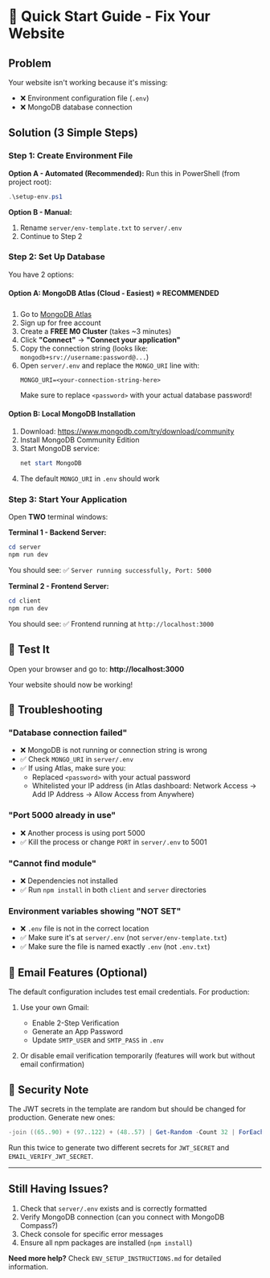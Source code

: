 # 🚀 Quick Start Guide - Fix Your Website

## Problem
Your website isn't working because it's missing:
- ❌ Environment configuration file (`.env`)
- ❌ MongoDB database connection

## Solution (3 Simple Steps)

### Step 1: Create Environment File

**Option A - Automated (Recommended):**
Run this in PowerShell (from project root):
```powershell
.\setup-env.ps1
```

**Option B - Manual:**
1. Rename `server/env-template.txt` to `server/.env`
2. Continue to Step 2

### Step 2: Set Up Database

You have 2 options:

#### Option A: MongoDB Atlas (Cloud - Easiest) ⭐ RECOMMENDED

1. Go to [MongoDB Atlas](https://www.mongodb.com/cloud/atlas/register)
2. Sign up for free account
3. Create a **FREE M0 Cluster** (takes ~3 minutes)
4. Click **"Connect"** → **"Connect your application"**
5. Copy the connection string (looks like: `mongodb+srv://username:password@...`)
6. Open `server/.env` and replace the `MONGO_URI` line with:
   ```
   MONGO_URI=<your-connection-string-here>
   ```
   Make sure to replace `<password>` with your actual database password!

#### Option B: Local MongoDB Installation

1. Download: https://www.mongodb.com/try/download/community
2. Install MongoDB Community Edition
3. Start MongoDB service:
   ```powershell
   net start MongoDB
   ```
4. The default `MONGO_URI` in `.env` should work

### Step 3: Start Your Application

Open **TWO** terminal windows:

**Terminal 1 - Backend Server:**
```powershell
cd server
npm run dev
```
You should see: ✅ `Server running successfully, Port: 5000`

**Terminal 2 - Frontend Server:**
```powershell
cd client
npm run dev
```
You should see: ✅ Frontend running at `http://localhost:3000`

## 🎉 Test It

Open your browser and go to: **http://localhost:3000**

Your website should now be working!

## 🐛 Troubleshooting

### "Database connection failed"
- ❌ MongoDB is not running or connection string is wrong
- ✅ Check `MONGO_URI` in `server/.env`
- ✅ If using Atlas, make sure you:
  - Replaced `<password>` with your actual password
  - Whitelisted your IP address (in Atlas dashboard: Network Access → Add IP Address → Allow Access from Anywhere)

### "Port 5000 already in use"
- ❌ Another process is using port 5000
- ✅ Kill the process or change `PORT` in `server/.env` to 5001

### "Cannot find module"
- ❌ Dependencies not installed
- ✅ Run `npm install` in both `client` and `server` directories

### Environment variables showing "NOT SET"
- ❌ `.env` file is not in the correct location
- ✅ Make sure it's at `server/.env` (not `server/env-template.txt`)
- ✅ Make sure the file is named exactly `.env` (not `.env.txt`)

## 📧 Email Features (Optional)

The default configuration includes test email credentials. For production:

1. Use your own Gmail:
   - Enable 2-Step Verification
   - Generate an App Password
   - Update `SMTP_USER` and `SMTP_PASS` in `.env`

2. Or disable email verification temporarily (features will work but without email confirmation)

## 🔐 Security Note

The JWT secrets in the template are random but should be changed for production. Generate new ones:

```powershell
-join ((65..90) + (97..122) + (48..57) | Get-Random -Count 32 | ForEach-Object {[char]$_})
```

Run this twice to generate two different secrets for `JWT_SECRET` and `EMAIL_VERIFY_JWT_SECRET`.

---

## Still Having Issues?

1. Check that `server/.env` exists and is correctly formatted
2. Verify MongoDB connection (can you connect with MongoDB Compass?)
3. Check console for specific error messages
4. Ensure all npm packages are installed (`npm install`)

**Need more help?** Check `ENV_SETUP_INSTRUCTIONS.md` for detailed information.


